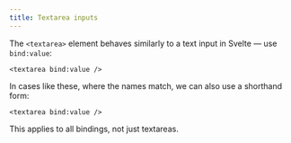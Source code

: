 ```yaml
---
title: Textarea inputs
---
```


The `<textarea>` element behaves similarly to a text input in Svelte — use `bind:value`:

```svelte
<textarea bind:value />
```

In cases like these, where the names match, we can also use a shorthand form:

```svelte
<textarea bind:value />
```

This applies to all bindings, not just textareas.
